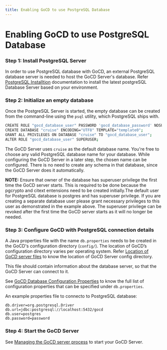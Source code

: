 ```yaml
---
title: Enabling GoCD to use PostgreSQL Database
---
```


# Enabling GoCD to use PostgreSQL Database

### Step 1: Install PostgreSQL Server

In order to use PostgreSQL database with GoCD, an external PostgreSQL database server is needed to host the GoCD Server's database.
Refer [PostgreSQL Installtion](https://www.postgresql.org/docs/current/tutorial-install.html) documentation to install the latest postgreSQL Database Server based on your environment.


### Step 2: Initialize an empty database

Once the PostgreSQL Server is started, the empty database can be created from the command-line using the `psql` utility, which PostgreSQL ships with.

```bash
CREATE ROLE "gocd_database_user" PASSWORD 'gocd_database_password' NOSUPERUSER NOCREATEDB NOCREATEROLE INHERIT LOGIN;
CREATE DATABASE "cruise" ENCODING="UTF8" TEMPLATE="template0";
GRANT ALL PRIVILEGES ON DATABASE "cruise" TO "gocd_database_user";
ALTER ROLE "gocd_database_user" SUPERUSER;
```

The GoCD Server uses `cruise` as the default database name. You're free to choose any valid PostgreSQL database name for your database. While configuring the GoCD Server in a later step, the chosen name can be configured.
There is no need to create any schema in that database, since the GoCD Server does it automatically.


**NOTE:**  Ensure that owner of the database has superuser privilege the first time the GoCD server starts. This is required to be done because the pgcrypto and citext entensions need to be created initially.The default user for PostgreSQL database is postgres and has superuser privilege. If you are creating a separate database user please grant necessary privileges to this user as demonstrated in the example above. The superuser privilege can be revoked after the first time the GoCD server starts as it will no longer be needed.


### Step 3: Configure GoCD with PostgreSQL connection details

A Java properties file with the name `db.properties` needs to be created in the GoCD's configuration directory (`config/`). 
The location of GoCD’s configuration directory varies per operating system. Refer [Location of GoCD server files](https://docs.gocd.org/current/installation/installing_go_server.html#location-of-files-after-installation-of-go-server) to know the location of GoCD Server config directory.

This file should contain information about the database server, so that the GoCD Server can connect to it.

See [GoCD Database Configuration Properties](connection-properties.html) to know the full list of configuration properties that can be specified under `db.properties`.

An example properties file to connecto to PostgreSQL database:

```properties
db.driver=org.postgresql.Driver
db.url=jdbc:postgresql://localhost:5432/gocd
db.user=postgres
db.password=password
```

### Step 4: Start the GoCD Server

See [Managing the GoCD server process](https://docs.gocd.org/current/installation/installing_go_server.html) to start your GoCD Server.  

